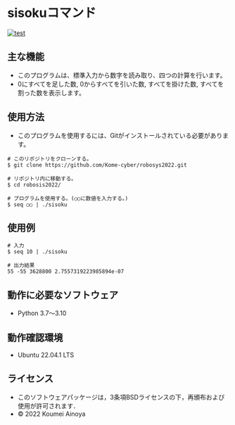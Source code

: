 # sisokuコマンド
[![test](https://github.com/Kome-cyber/robosys2022/actions/workflows/test.yml/badge.svg)](https://github.com/Kome-cyber/robosys2022/actions/workflows/test.yml)
## 主な機能
* このプログラムは、標準入力から数字を読み取り、四つの計算を行います。
* 0にすべてを足した数, 0からすべてを引いた数, すべてを掛けた数, すべてを割った数を表示します。

## 使用方法
* このプログラムを使用するには、Gitがインストールされている必要があります。
```
# このリポジトリをクローンする。
$ git clone https://github.com/Kome-cyber/robosys2022.git

# リポジトリ内に移動する。
$ cd robosis2022/

# プログラムを使用する。(○○に数値を入力する。)
$ seq ○○ | ./sisoku

```
## 使用例
```
# 入力
$ seq 10 | ./sisoku

# 出力結果
55 -55 3628800 2.7557319223985894e-07
```

## 動作に必要なソフトウェア
* Python 3.7～3.10
## 動作確認環境
* Ubuntu 22.04.1 LTS
## ライセンス
 * このソフトウェアパッケージは，3条項BSDライセンスの下，再頒布および使用が許可されます．
  * © 2022 Koumei Ainoya

